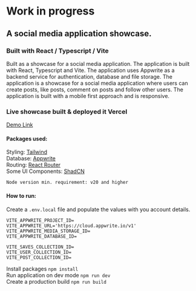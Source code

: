 # Work in progress
## A social media application showcase. 
### Built with React / Typescript / Vite

Built as a showcase for a social media application. The application is built with React, Typescript and Vite. The application uses Appwrite as a backend service for authentication, database and file storage. The application is a showcase for a social media application where users can create posts, like posts, comment on posts and follow other users. The application is built with a mobile first approach and is responsive.

### Live showcase built & deployed it Vercel
[Demo Link](https://acube-media.vercel.app/)

#### Packages used:

Styling: [Tailwind](https://tailwindcss.com/) \
Database: [Appwrite](https://appwrite.io) \
Routing: [React Router](https://reactrouter.com/) \
Some UI Components: [ShadCN](https://ui.shadcn.com/docs)

```Node version min. requirement: v20 and higher```

#### How to run:
Create a `.env.local` file and populate the values with you account details.
````
VITE_APPWRITE_PROJECT_ID=
VITE_APPWRITE_URL='https://cloud.appwrite.io/v1'
VITE_APPWRITE_MEDIA_STORAGE_ID=
VITE_APPWRITE_DATABASE_ID=

VITE_SAVES_COLLECTION_ID=
VITE_USER_COLLECTION_ID=
VITE_POST_COLLECTION_ID=
````

Install packages
``npm install``\
Run application on dev mode
``npm run dev``\
Create a production build
``npm run build``

